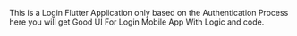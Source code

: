 This is a Login Flutter Application only based on the Authentication Process here you will get Good UI For Login Mobile App With Logic and code.
